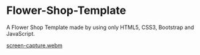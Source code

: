 # Flower-Shop-Template
A Flower Shop Template made by using only HTML5, CSS3, Bootstrap and JavaScript.

[screen-capture.webm](https://user-images.githubusercontent.com/118050961/226093286-90d92e9e-3621-4a46-9b9b-8d586908037b.webm)

